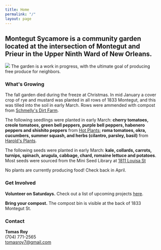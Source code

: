```yaml
---
title: Home
permalink: "/"
layout: page
---
```


## Montegut Sycamore is a community garden located at the intersection of Montegut and Prieur in the Upper Ninth Ward of New Orleans.

![](/uploads/MontegutSycamore.jpg)
The garden is a work in progress, with the ultimate goal of producing free produce for neighbors.

### What's Growing
The fall garden died during the freeze at Christmas. In mid January a cover crop of rye and mustard was planted in all rows of 1833 Montegut, and this was tilled into the soil in early March. Rows were ammended with compost from [Schmelly's Dirt Farm](https://www.schmellys.com/).

The following seedlings were planted in early March: **cherry tomatoes, creole tomatoes, green bell peppers, purple bell peppers, habenero peppers and shishito peppers** from [Hot Plants](https://www.hotplantsnursery.com/); **roma tomatoes, okra, cucumbers, summer squash, and herbs (cilantro, parsley, basil)** from [Harold's Plants](https://www.haroldsplants.com/).

The following seeds were planted in early March: **kale, collards, carrots, turnips, spinach, arugula, cabbage, chard, romaine lettuce and potatoes**. Most seeds were sourced from the Mini Seed Library at [1811 Louisa St](https://goo.gl/maps/oLDdyWYPLALtQKjf7)

No plants are currently producing food! Check back in April.

### Get Involved

**Volunteer on Saturdays.** Check out a list of upcoming projects [here](https://tomasroy.notion.site/Montegut-Sycamore-projects-log-35b38e16fefa4edbab81669d1cc5d579).

**Bring your compost.** The compost bin is visible at the back of 1833 Montegut St.

### Contact
**Tomas Roy**  
(704) 771-2565  
[tomasroy7@gmail.com](mailto:tomasroy7@gmail.com)  
